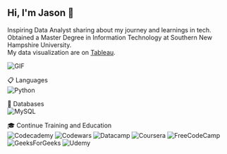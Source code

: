 
## Hi, I'm Jason 👋

Inspiring Data Analyst sharing about my journey and learnings in tech. <br/>
Obtained a Master Degree in Information Technology at Southern New Hampshire University. <br/>
My data visualization are on [Tableau](https://public.tableau.com/app/profile/jason.le1521/vizzes). <br/>

![GIF](https://github.com/XLuckyPandaX/XLuckyPandaX/assets/92662842/42baaa28-c201-4bd4-98db-7b5f4b1b2791)

📋 Languages <br/>
![Python](https://img.shields.io/badge/python-3670A0?style=for-the-badge&logo=python&logoColor=ffdd54)

💾 Databases <br/>
![MySQL](https://img.shields.io/badge/mysql-4479A1.svg?style=for-the-badge&logo=mysql&logoColor=white)

🎓 Continue Training and Education <br/>
![Codecademy](https://img.shields.io/badge/Codecademy-FFF0E5?style=for-the-badge&logo=codecademy&logoColor=1F243A)
![Codewars](https://img.shields.io/badge/Codewars-B1361E?style=for-the-badge&logo=codewars&logoColor=grey)
![Datacamp](https://img.shields.io/badge/Datacamp-05192D?style=for-the-badge&logo=datacamp&logoColor=03E860)
![Coursera](https://img.shields.io/badge/Coursera-%230056D2.svg?style=for-the-badge&logo=Coursera&logoColor=white)
![FreeCodeCamp](https://img.shields.io/badge/Freecodecamp-%23123.svg?&style=for-the-badge&logo=freecodecamp&logoColor=green)
![GeeksForGeeks](https://img.shields.io/badge/GeeksforGeeks-gray?style=for-the-badge&logo=geeksforgeeks&logoColor=35914c)
![Udemy](https://img.shields.io/badge/Udemy-A435F0?style=for-the-badge&logo=Udemy&logoColor=white)


